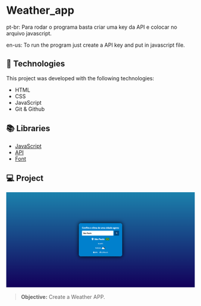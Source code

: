 # Weather_app
pt-br:
Para rodar o programa basta criar uma key da API e colocar no arquivo javascript.

en-us:
To run the program just create a API key and put in javascript file.

## 🚀 Technologies
This project was developed with the following technologies:
- HTML
- CSS
- JavaScript
- Git & Github

## 📚 Libraries
- [JavaScript](https://developer.mozilla.org/pt-BR/docs/Web/JavaScript)
- [API](https://openweathermap.org/api)
- [Font](https://fonts.google.com/)

## 💻 Project
![preview](./preview.png/)
> **Objective:** Create a Weather APP.
